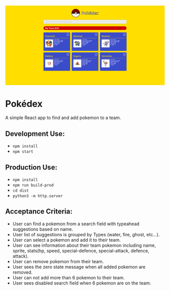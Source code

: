 ![](screenshot.png)

# Pokédex

A simple React app to find and add pokemon to a team.

## Development Use:
- `npm install`
- `npm start`

## Production Use:
- `npm install`
- `npm run build-prod`
- `cd dist`
- `python3 -m http.server`

## Acceptance Criteria:
- User can find a pokemon from a search field with typeahead suggestions based on name.
- User list of suggestions is grouped by Types (water, fire, ghost, etc...).
- User can select a pokemon and add it to their team.
- User can see information about their team pokemon including name, sprite, stats(hp, speed, special-defence, special-attack, defence, attack).
- User can remove pokemon from their team.
- User sees the zero state message when all added pokemon are removed.
- User can not add more than 6 pokemon to their team.
- User sees disabled search field when 6 pokemon are on the team.
